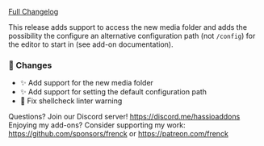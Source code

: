[Full Changelog][changelog]

This release adds support to access the new media folder and adds the possibility the configure an alternative configuration path (not `/config`) for the editor to start in (see add-on documentation).

### 🔨 Changes

- ✨ Add support for the new media folder
- ✨ Add support for setting the default configuration path
- 👕 Fix shellcheck linter warning

[changelog]: https://github.com/hassio-addons/addon-vscode/compare/v2.5.0...v2.6.0

Questions? Join our Discord server! https://discord.me/hassioaddons
Enjoying my add-ons? Consider supporting my work:
https://github.com/sponsors/frenck or https://patreon.com/frenck